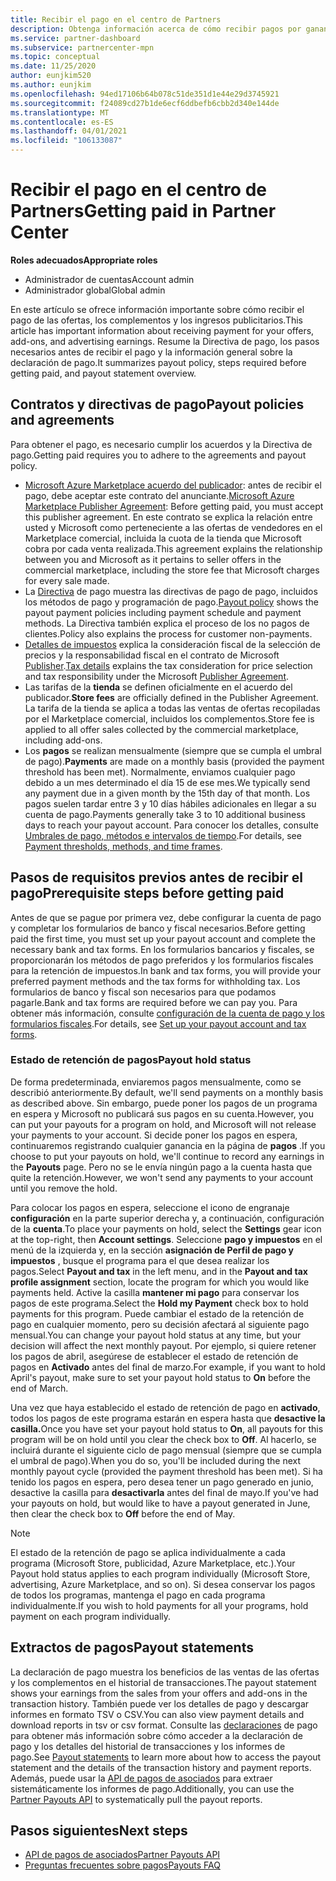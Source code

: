 ```yaml
---
title: Recibir el pago en el centro de Partners
description: Obtenga información acerca de cómo recibir pagos por ganancias como asociado de Microsoft, como por ejemplo, ofertas de Marketplace comercial, programas de incentivos y el programa proveedor de soluciones en la nube. Incluye la política de pago, el estado de retención de pago y las declaraciones de pago.
ms.service: partner-dashboard
ms.subservice: partnercenter-mpn
ms.topic: conceptual
ms.date: 11/25/2020
author: eunjkim520
ms.author: eunjkim
ms.openlocfilehash: 94ed17106b64b078c51de351d1e44e29d3745921
ms.sourcegitcommit: f24089cd27b1de6ecf6ddbefb6cbb2d340e144de
ms.translationtype: MT
ms.contentlocale: es-ES
ms.lasthandoff: 04/01/2021
ms.locfileid: "106133087"
---
```

# <a name="getting-paid-in-partner-center"></a><span data-ttu-id="fa679-104">Recibir el pago en el centro de Partners</span><span class="sxs-lookup"><span data-stu-id="fa679-104">Getting paid in Partner Center</span></span>

<span data-ttu-id="fa679-105">**Roles adecuados**</span><span class="sxs-lookup"><span data-stu-id="fa679-105">**Appropriate roles**</span></span>

- <span data-ttu-id="fa679-106">Administrador de cuentas</span><span class="sxs-lookup"><span data-stu-id="fa679-106">Account admin</span></span>
- <span data-ttu-id="fa679-107">Administrador global</span><span class="sxs-lookup"><span data-stu-id="fa679-107">Global admin</span></span>

<span data-ttu-id="fa679-108">En este artículo se ofrece información importante sobre cómo recibir el pago de las ofertas, los complementos y los ingresos publicitarios.</span><span class="sxs-lookup"><span data-stu-id="fa679-108">This article has important information about receiving payment for your offers, add-ons, and advertising earnings.</span></span> <span data-ttu-id="fa679-109">Resume la Directiva de pago, los pasos necesarios antes de recibir el pago y la información general sobre la declaración de pago.</span><span class="sxs-lookup"><span data-stu-id="fa679-109">It summarizes payout policy, steps required before getting paid, and payout statement overview.</span></span>

## <a name="payout-policies-and-agreements"></a><span data-ttu-id="fa679-110">Contratos y directivas de pago</span><span class="sxs-lookup"><span data-stu-id="fa679-110">Payout policies and agreements</span></span>

<span data-ttu-id="fa679-111">Para obtener el pago, es necesario cumplir los acuerdos y la Directiva de pago.</span><span class="sxs-lookup"><span data-stu-id="fa679-111">Getting paid requires you to adhere to the agreements and payout policy.</span></span>

- <span data-ttu-id="fa679-112">[Microsoft Azure Marketplace acuerdo del publicador](https://go.microsoft.com/fwlink/p/?LinkID=699560): antes de recibir el pago, debe aceptar este contrato del anunciante.</span><span class="sxs-lookup"><span data-stu-id="fa679-112">[Microsoft Azure Marketplace Publisher Agreement](https://go.microsoft.com/fwlink/p/?LinkID=699560):  Before getting paid, you must accept this publisher agreement.</span></span> <span data-ttu-id="fa679-113">En este contrato se explica la relación entre usted y Microsoft como perteneciente a las ofertas de vendedores en el Marketplace comercial, incluida la cuota de la tienda que Microsoft cobra por cada venta realizada.</span><span class="sxs-lookup"><span data-stu-id="fa679-113">This agreement explains the relationship between you and Microsoft as it pertains to seller offers in the commercial marketplace, including the store fee that Microsoft charges for every sale made.</span></span>
- <span data-ttu-id="fa679-114">La [Directiva](payout-policy-details.md) de pago muestra las directivas de pago de pago, incluidos los métodos de pago y programación de pago.</span><span class="sxs-lookup"><span data-stu-id="fa679-114">[Payout policy](payout-policy-details.md) shows the payout payment policies including payment schedule and payment methods.</span></span> <span data-ttu-id="fa679-115">La Directiva también explica el proceso de los no pagos de clientes.</span><span class="sxs-lookup"><span data-stu-id="fa679-115">Policy also explains the process for customer non-payments.</span></span>
- <span data-ttu-id="fa679-116">[Detalles de impuestos](tax-details-marketplace.md) explica la consideración fiscal de la selección de precios y la responsabilidad fiscal en el contrato de Microsoft [Publisher](https://go.microsoft.com/fwlink/p/?LinkID=699560).</span><span class="sxs-lookup"><span data-stu-id="fa679-116">[Tax details](tax-details-marketplace.md) explains the tax consideration for price selection and tax responsibility under the Microsoft [Publisher Agreement](https://go.microsoft.com/fwlink/p/?LinkID=699560).</span></span>
- <span data-ttu-id="fa679-117">Las tarifas de la **tienda** se definen oficialmente en el acuerdo del publicador.</span><span class="sxs-lookup"><span data-stu-id="fa679-117">**Store fees** are officially defined in the Publisher Agreement.</span></span> <span data-ttu-id="fa679-118">La tarifa de la tienda se aplica a todas las ventas de ofertas recopiladas por el Marketplace comercial, incluidos los complementos.</span><span class="sxs-lookup"><span data-stu-id="fa679-118">Store fee is applied to all offer sales collected by the commercial marketplace, including add-ons.</span></span>
- <span data-ttu-id="fa679-119">Los **pagos** se realizan mensualmente (siempre que se cumpla el umbral de pago).</span><span class="sxs-lookup"><span data-stu-id="fa679-119">**Payments** are made on a monthly basis (provided the payment threshold has been met).</span></span> <span data-ttu-id="fa679-120">Normalmente, enviamos cualquier pago debido a un mes determinado el día 15 de ese mes.</span><span class="sxs-lookup"><span data-stu-id="fa679-120">We typically send any payment due in a given month by the 15th day of that month.</span></span> <span data-ttu-id="fa679-121">Los pagos suelen tardar entre 3 y 10 días hábiles adicionales en llegar a su cuenta de pago.</span><span class="sxs-lookup"><span data-stu-id="fa679-121">Payments generally take 3 to 10 additional business days to reach your payout account.</span></span> <span data-ttu-id="fa679-122">Para conocer los detalles, consulte [Umbrales de pago, métodos e intervalos de tiempo](payment-thresholds-methods-timeframes.md).</span><span class="sxs-lookup"><span data-stu-id="fa679-122">For details, see [Payment thresholds, methods, and time frames](payment-thresholds-methods-timeframes.md).</span></span>

## <a name="prerequisite-steps-before-getting-paid"></a><span data-ttu-id="fa679-123">Pasos de requisitos previos antes de recibir el pago</span><span class="sxs-lookup"><span data-stu-id="fa679-123">Prerequisite steps before getting paid</span></span>

<span data-ttu-id="fa679-124">Antes de que se pague por primera vez, debe configurar la cuenta de pago y completar los formularios de banco y fiscal necesarios.</span><span class="sxs-lookup"><span data-stu-id="fa679-124">Before getting paid the first time, you must set up your payout account and complete the necessary bank and tax forms.</span></span> <span data-ttu-id="fa679-125">En los formularios bancarios y fiscales, se proporcionarán los métodos de pago preferidos y los formularios fiscales para la retención de impuestos.</span><span class="sxs-lookup"><span data-stu-id="fa679-125">In bank and tax forms, you will provide your preferred payment methods and the tax forms for withholding tax.</span></span> <span data-ttu-id="fa679-126">Los formularios de banco y fiscal son necesarios para que podamos pagarle.</span><span class="sxs-lookup"><span data-stu-id="fa679-126">Bank and tax forms are required before we can pay you.</span></span> <span data-ttu-id="fa679-127">Para obtener más información, consulte [configuración de la cuenta de pago y los formularios fiscales](set-up-your-payout-account.md).</span><span class="sxs-lookup"><span data-stu-id="fa679-127">For details, see [Set up your payout account and tax forms](set-up-your-payout-account.md).</span></span>

### <a name="payout-hold-status"></a><span data-ttu-id="fa679-128">Estado de retención de pagos</span><span class="sxs-lookup"><span data-stu-id="fa679-128">Payout hold status</span></span>

<span data-ttu-id="fa679-129">De forma predeterminada, enviaremos pagos mensualmente, como se describió anteriormente.</span><span class="sxs-lookup"><span data-stu-id="fa679-129">By default, we'll send payments on a monthly basis as described above.</span></span> <span data-ttu-id="fa679-130">Sin embargo, puede poner los pagos de un programa en espera y Microsoft no publicará sus pagos en su cuenta.</span><span class="sxs-lookup"><span data-stu-id="fa679-130">However, you can put your payouts for a program on hold, and Microsoft will not release your payments to your account.</span></span> <span data-ttu-id="fa679-131">Si decide poner los pagos en espera, continuaremos registrando cualquier ganancia en la página de **pagos** .</span><span class="sxs-lookup"><span data-stu-id="fa679-131">If you choose to put your payouts on hold, we'll continue to record any earnings in the **Payouts** page.</span></span> <span data-ttu-id="fa679-132">Pero no se le envía ningún pago a la cuenta hasta que quite la retención.</span><span class="sxs-lookup"><span data-stu-id="fa679-132">However, we won't send any payments to your account until you remove the hold.</span></span>

<span data-ttu-id="fa679-133">Para colocar los pagos en espera, seleccione el icono de engranaje **configuración** en la parte superior derecha y, a continuación, configuración de la **cuenta**.</span><span class="sxs-lookup"><span data-stu-id="fa679-133">To place your payments on hold, select the **Settings** gear icon at the top-right, then **Account settings**.</span></span> <span data-ttu-id="fa679-134">Seleccione **pago y impuestos** en el menú de la izquierda y, en la sección **asignación de Perfil de pago y impuestos** , busque el programa para el que desea realizar los pagos.</span><span class="sxs-lookup"><span data-stu-id="fa679-134">Select **Payout and tax** in the left menu, and in the **Payout and tax profile assignment** section, locate the program for which you would like payments held.</span></span> <span data-ttu-id="fa679-135">Active la casilla **mantener mi pago** para conservar los pagos de este programa.</span><span class="sxs-lookup"><span data-stu-id="fa679-135">Select the **Hold my Payment** check box to hold payments for this program.</span></span> <span data-ttu-id="fa679-136">Puede cambiar el estado de la retención de pago en cualquier momento, pero su decisión afectará al siguiente pago mensual.</span><span class="sxs-lookup"><span data-stu-id="fa679-136">You can change your payout hold status at any time, but your decision will affect the next monthly payout.</span></span> <span data-ttu-id="fa679-137">Por ejemplo, si quiere retener los pagos de abril, asegúrese de establecer el estado de retención de pagos en **Activado** antes del final de marzo.</span><span class="sxs-lookup"><span data-stu-id="fa679-137">For example, if you want to hold April's payout, make sure to set your payout hold status to **On** before the end of March.</span></span>

<span data-ttu-id="fa679-138">Una vez que haya establecido el estado de retención de pago en **activado**, todos los pagos de este programa estarán en espera hasta que **desactive la casilla.**</span><span class="sxs-lookup"><span data-stu-id="fa679-138">Once you have set your payout hold status to **On**, all payouts for this program will be on hold until you clear the check box to **Off**.</span></span> <span data-ttu-id="fa679-139">Al hacerlo, se incluirá durante el siguiente ciclo de pago mensual (siempre que se cumpla el umbral de pago).</span><span class="sxs-lookup"><span data-stu-id="fa679-139">When you do so, you'll be included during the next monthly payout cycle (provided the payment threshold has been met).</span></span> <span data-ttu-id="fa679-140">Si ha tenido los pagos en espera, pero desea tener un pago generado en junio, desactive la casilla para **desactivarla** antes del final de mayo.</span><span class="sxs-lookup"><span data-stu-id="fa679-140">If you've had your payouts on hold, but would like to have a payout generated in June, then clear the check box to **Off** before the end of May.</span></span>

>[!Note]
> <span data-ttu-id="fa679-141">El estado de la retención de pago se aplica individualmente a cada programa (Microsoft Store, publicidad, Azure Marketplace, etc.).</span><span class="sxs-lookup"><span data-stu-id="fa679-141">Your Payout hold status applies to each program individually (Microsoft Store, advertising, Azure Marketplace, and so on).</span></span> <span data-ttu-id="fa679-142">Si desea conservar los pagos de todos los programas, mantenga el pago en cada programa individualmente.</span><span class="sxs-lookup"><span data-stu-id="fa679-142">If you wish to hold payments for all your programs, hold payment on each program individually.</span></span>

## <a name="payout-statements"></a><span data-ttu-id="fa679-143">Extractos de pagos</span><span class="sxs-lookup"><span data-stu-id="fa679-143">Payout statements</span></span>

<span data-ttu-id="fa679-144">La declaración de pago muestra los beneficios de las ventas de las ofertas y los complementos en el historial de transacciones.</span><span class="sxs-lookup"><span data-stu-id="fa679-144">The payout statement shows your earnings from the sales from your offers and add-ons in the transaction history.</span></span> <span data-ttu-id="fa679-145">También puede ver los detalles de pago y descargar informes en formato TSV o CSV.</span><span class="sxs-lookup"><span data-stu-id="fa679-145">You can also view payment details and download reports in tsv or csv format.</span></span> <span data-ttu-id="fa679-146">Consulte las [declaraciones](payout-statement.md) de pago para obtener más información sobre cómo acceder a la declaración de pago y los detalles del historial de transacciones y los informes de pago.</span><span class="sxs-lookup"><span data-stu-id="fa679-146">See [Payout statements](payout-statement.md) to learn more about how to access the payout statement and the details of the transaction history and payment reports.</span></span> <span data-ttu-id="fa679-147">Además, puede usar la [API de pagos de asociados](https://apidocs.microsoft.com/services/partnerpayouts) para extraer sistemáticamente los informes de pago.</span><span class="sxs-lookup"><span data-stu-id="fa679-147">Additionally, you can use the [Partner Payouts API](https://apidocs.microsoft.com/services/partnerpayouts) to systematically pull the payout reports.</span></span>

## <a name="next-steps"></a><span data-ttu-id="fa679-148">Pasos siguientes</span><span class="sxs-lookup"><span data-stu-id="fa679-148">Next steps</span></span>

- [<span data-ttu-id="fa679-149">API de pagos de asociados</span><span class="sxs-lookup"><span data-stu-id="fa679-149">Partner Payouts API</span></span>](https://apidocs.microsoft.com/services/partnerpayouts)
- [<span data-ttu-id="fa679-150">Preguntas frecuentes sobre pagos</span><span class="sxs-lookup"><span data-stu-id="fa679-150">Payouts FAQ</span></span>](payout-faq.md)

